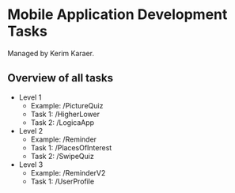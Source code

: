# Mobile Application Development Tasks
Managed by Kerim Karaer.

## Overview of all tasks
* Level 1
  * Example: /PictureQuiz
  * Task 1: /HigherLower
  * Task 2: /LogicaApp
* Level 2
  * Example: /Reminder
  * Task 1: /PlacesOfInterest
  * Task 2: /SwipeQuiz
* Level 3
  * Example: /ReminderV2
  * Task 1: /UserProfile
